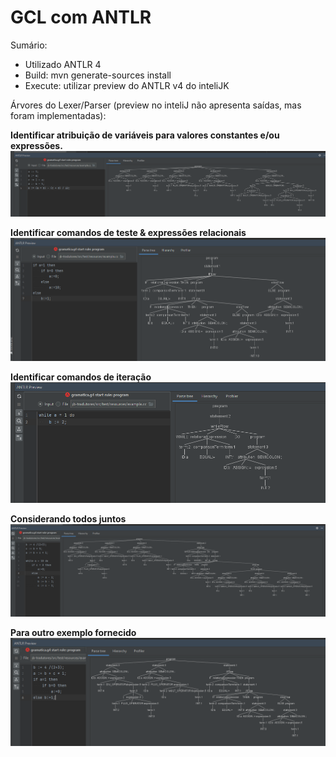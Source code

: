 # GCL com ANTLR

Sumário:
* Utilizado ANTLR 4
* Build: mvn generate-sources install
* Execute: utilizar preview do ANTLR v4 do inteliJK 

Árvores do Lexer/Parser (preview no inteliJ não apresenta saídas, mas foram implementadas):

**Identificar atribuição de variáveis para valores constantes e/ou expressões.**
![img.png](img.png)

**Identificar comandos de teste & expressões relacionais**
![img_1.png](img_1.png)

**Identificar comandos de iteração**
![img_2.png](img_2.png)

**Considerando todos juntos** 
![img_3.png](img_3.png)

**Para outro exemplo fornecido**
![img_4.png](img_4.png)
